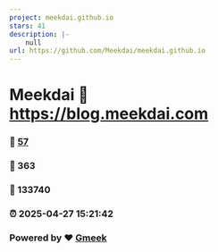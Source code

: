 ```yaml
---
project: meekdai.github.io
stars: 41
description: |-
    null
url: https://github.com/Meekdai/meekdai.github.io
---
```


# Meekdai :link: https://blog.meekdai.com 
### :page_facing_up: [57](https://blog.meekdai.com/tag.html) 
### :speech_balloon: 363 
### :hibiscus: 133740 
### :alarm_clock: 2025-04-27 15:21:42 
### Powered by :heart: [Gmeek](https://github.com/Meekdai/Gmeek)

